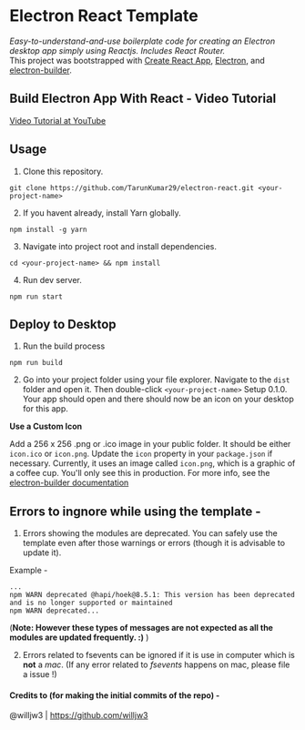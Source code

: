 # Electron React Template

_Easy-to-understand-and-use boilerplate code for creating an Electron desktop app simply using Reactjs. Includes React Router._
<br>
This project was bootstrapped with [Create React App](https://github.com/facebook/create-react-app), [Electron](https://electronjs.org/), and [electron-builder](https://github.com/electron-userland/electron-builder).

## Build Electron App With React - Video Tutorial

[Video Tutorial at YouTube](https://www.youtube.com/playlist?list=PLASldBPN_pkCXhDdahLI2RIRy1tmGTeit)

## Usage

1. Clone this repository.

```
git clone https://github.com/TarunKumar29/electron-react.git <your-project-name>
```

2. If you havent already, install Yarn globally.

```
npm install -g yarn
```

3. Navigate into project root and install dependencies.

```
cd <your-project-name> && npm install
```

4. Run dev server.

```
npm run start
```

## Deploy to Desktop

1. Run the build process

```
npm run build
```

2. Go into your project folder using your file explorer. Navigate to the `dist` folder and open it. Then double-click `<your-project-name>` Setup 0.1.0. Your app should open and there should now be an icon on your desktop for this app.

**Use a Custom Icon**

Add a 256 x 256 .png or .ico image in your public folder. It should be either `icon.ico` or `icon.png`. Update the `icon` property in your `package.json` if necessary. Currently, it uses an image called `icon.png`, which is a graphic of a coffee cup. You'll only see this in production. For more info, see the [electron-builder documentation](https://www.electron.build/icons)

## Errors to ingnore while using the template -

1. Errors showing the modules are deprecated. You can safely use the template even after those warnings or errors (though it is advisable to update it).

Example -

```
...
npm WARN deprecated @hapi/hoek@8.5.1: This version has been deprecated and is no longer supported or maintained
npm WARN deprecated...
```

(**Note: However these types of messages are not expected as all the modules are updated frequently. :)** )

2. Errors related to fsevents can be ignored if it is use in computer which is **not** a _mac_. (If any error related to _fsevents_ happens on mac, please file a issue !)

#### Credits to (for making the initial commits of the repo) -

@willjw3 | https://github.com/willjw3

